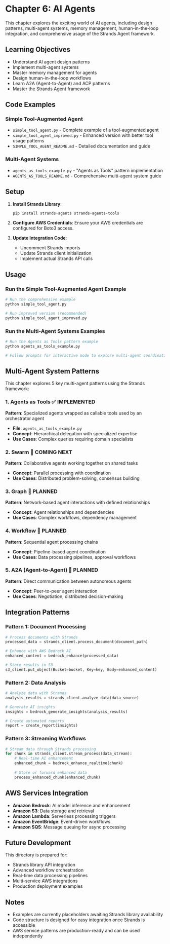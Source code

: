 # Chapter 6: AI Agents

This chapter explores the exciting world of AI agents, including design patterns, multi-agent systems, memory management, human-in-the-loop integration, and comprehensive usage of the Strands Agent framework.

## Learning Objectives
- Understand AI agent design patterns
- Implement multi-agent systems
- Master memory management for agents
- Design human-in-the-loop workflows
- Learn A2A (Agent-to-Agent) and ACP patterns
- Master the Strands Agent framework

## Code Examples

### Simple Tool-Augmented Agent
- `simple_tool_agent.py` - Complete example of a tool-augmented agent
- `simple_tool_agent_improved.py` - Enhanced version with better tool usage patterns
- `SIMPLE_TOOL_AGENT_README.md` - Detailed documentation and guide

### Multi-Agent Systems
- `agents_as_tools_example.py` - "Agents as Tools" pattern implementation
- `AGENTS_AS_TOOLS_README.md` - Comprehensive multi-agent system guide

## Setup

1. **Install Strands Library**:
   ```bash
   pip install strands-agents strands-agents-tools
   ```

2. **Configure AWS Credentials**:
   Ensure your AWS credentials are configured for Boto3 access.

3. **Update Integration Code**:
   - Uncomment Strands imports
   - Update Strands client initialization
   - Implement actual Strands API calls

## Usage

### Run the Simple Tool-Augmented Agent Example
```bash
# Run the comprehensive example
python simple_tool_agent.py

# Run improved version (recommended)
python simple_tool_agent_improved.py
```

### Run the Multi-Agent Systems Examples
```bash
# Run the Agents as Tools pattern example
python agents_as_tools_example.py

# Follow prompts for interactive mode to explore multi-agent coordination
```

## Multi-Agent System Patterns

This chapter explores 5 key multi-agent patterns using the Strands framework:

### 1. Agents as Tools ✅ IMPLEMENTED
**Pattern**: Specialized agents wrapped as callable tools used by an orchestrator agent
- **File**: `agents_as_tools_example.py`
- **Concept**: Hierarchical delegation with specialized expertise
- **Use Cases**: Complex queries requiring domain specialists

### 2. Swarm 🚧 COMING NEXT
**Pattern**: Collaborative agents working together on shared tasks
- **Concept**: Parallel processing with coordination
- **Use Cases**: Distributed problem-solving, consensus building

### 3. Graph 🚧 PLANNED
**Pattern**: Network-based agent interactions with defined relationships
- **Concept**: Agent relationships and dependencies
- **Use Cases**: Complex workflows, dependency management

### 4. Workflow 🚧 PLANNED
**Pattern**: Sequential agent processing chains
- **Concept**: Pipeline-based agent coordination
- **Use Cases**: Data processing pipelines, approval workflows

### 5. A2A (Agent-to-Agent) 🚧 PLANNED
**Pattern**: Direct communication between autonomous agents
- **Concept**: Peer-to-peer agent interaction
- **Use Cases**: Negotiation, distributed decision-making

## Integration Patterns

### Pattern 1: Document Processing
```python
# Process documents with Strands
processed_data = strands_client.process_document(document_path)

# Enhance with AWS Bedrock AI
enhanced_content = bedrock_enhance(processed_data)

# Store results in S3
s3_client.put_object(Bucket=bucket, Key=key, Body=enhanced_content)
```

### Pattern 2: Data Analysis
```python
# Analyze data with Strands
analysis_results = strands_client.analyze_data(data_source)

# Generate AI insights
insights = bedrock_generate_insights(analysis_results)

# Create automated reports
report = create_report(insights)
```

### Pattern 3: Streaming Workflows
```python
# Stream data through Strands processing
for chunk in strands_client.stream_process(data_stream):
    # Real-time AI enhancement
    enhanced_chunk = bedrock_enhance_realtime(chunk)
    
    # Store or forward enhanced data
    process_enhanced_chunk(enhanced_chunk)
```

## AWS Services Integration

- **Amazon Bedrock**: AI model inference and enhancement
- **Amazon S3**: Data storage and retrieval
- **Amazon Lambda**: Serverless processing triggers
- **Amazon EventBridge**: Event-driven workflows
- **Amazon SQS**: Message queuing for async processing

## Future Development

This directory is prepared for:
- Strands library API integration
- Advanced workflow orchestration
- Real-time data processing pipelines
- Multi-service AWS integrations
- Production deployment examples

## Notes

- Examples are currently placeholders awaiting Strands library availability
- Code structure is designed for easy integration once Strands is accessible
- AWS service patterns are production-ready and can be used independently
